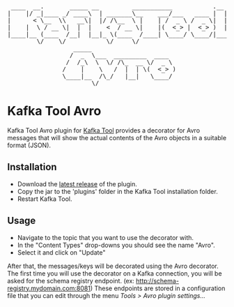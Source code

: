<pre>
 ____  __.       _____ __         ___________           .__   
|    |/ _|____ _/ ____\  | _______\__    ___/___   ____ |  |  
|      < \__  \\   __\|  |/ /\__  \ |    | /  _ \ /  _ \|  |  
|    |  \ / __ \|  |  |    <  / __ \|    |(  <_> |  <_> )  |__
|____|__ (____  /__|  |__|_ \(____  /____| \____/ \____/|____/
        \/    \/           \/     \/                          
                  _____                                       
                 /  _  \___  _________  ____                  
                /  /_\  \  \/ /\_  __ \/  _ \                 
               /    |    \   /  |  | \(  <_> )                
               \____|__  /\_/   |__|   \____/                 
                       \/                                     
</pre>

Kafka Tool Avro
================

Kafka Tool Avro plugin for [Kafka Tool](http://www.kafkatool.com/) provides a decorator for Avro messages that will show the actual contents of the Avro objects in a suitable format (JSON).

Installation
------------

* Download the [latest release](https://github.com/laymain/kafka-tool-avro/releases/latest) of the plugin.
* Copy the jar to the 'plugins' folder in the Kafka Tool installation folder.
* Restart Kafka Tool.

Usage
-----

* Navigate to the topic that you want to use the decorator with.
* In the "Content Types" drop-downs you should see the name "Avro".
* Select it and click on "Update"

After that, the messages/keys will be decorated using the Avro decorator.
The first time you will use the decorator on a Kafka connection, you will be asked for the schema registry endpoint.
(ex: http://schema-registry.mydomain.com:8081)
These endpoints are stored in a configuration file that you can edit through the menu _Tools > Avro plugin settings..._

